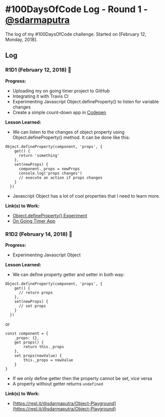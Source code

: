 # #100DaysOfCode Log - Round 1 - [@sdarmaputra](https://github.com/sdarmaputra)

The log of my #100DaysOfCode challenge. Started on [February 12, Monday, 2018].

## Log

### R1D1 (February 12, 2018) :dolphin:
**Progress:**
- Uploading my on going timer project to GitHub
- Integrating it with Travis CI
- Experimenting Javascript Object.defineProperty() to listen for variable changes 
- Create a simple count-down app in [Codepen](https://codepen.io)

**Lesson Learned:**
- We can listen to the changes of object property using Object.defineProperty() method. It can be done like this:
```
Object.defineProperty(component, 'props', {
    get() {
      return 'something'
    },
    set(newProps) {
      component._props = newProps
      console.log('props changes')
      // execute an action if props changes
    }
  })
```
- Javascript Object has a lot of cool properties that I need to learn more.

**Link(s) to Work:**
- [Object.defineProperty() Experiment](https://codepen.io/sdarmaputra/pen/GQEgVP/)
- [On Going Timer App](https://github.com/sdarmaputra/simple-timer)

### R1D2 (February 14, 2018) :dolphin:
**Progress:**
- Experimenting Javascript Object

**Lesson Learned:**
- We can define property getter and setter in both way:
```
Object.defineProperty(component, 'props', {
    get() {
      // return props
    },
    set(newProps) {
      // set props
    }
  })
```
or
```
const component = {
    _props: {},
    get props() {
        return this._props
    },
    set props(newValue) {
        this._props = newValue
    }
}
```
- If we only define getter then the property cannot be set, vice versa
- A property without getter returns `undefined`

**Link(s) to Work:**
- [https://repl.it/@sdarmaputra/Object-Playground](https://repl.it/@sdarmaputra/Object-Playground)

